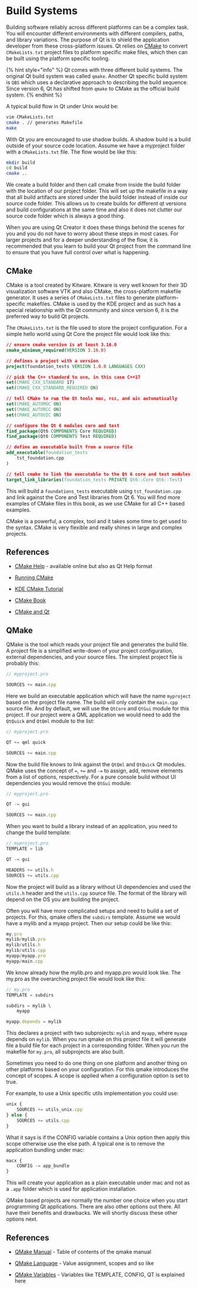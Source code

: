 # Build Systems

Building software reliably across different platforms can be a complex task. You will encounter different environments with different compilers, paths, and library variations. The purpose of Qt is to shield the application developer from these cross-platform issues. Qt relies on [CMake](https://cmake.org/) to convert `CMakeLists.txt` project files to platform specific make files, which then can be built using the platform specific tooling.

{% hint style="info" %}
Qt comes with three different build systems. The original Qt build system 
was called `qmake`. Another Qt specific build system is `QBS` which uses a 
declarative approach to describing the build sequence. Since version 6, Qt 
has shifted from `qmake` to CMake as the official build system.
{% endhint %}

A typical build flow in Qt under Unix would be:

```sh
vim CMakeLists.txt
cmake . // generates Makefile
make
```

With Qt you are encouraged to use shadow builds. A shadow build is a build outside of your source code location. Assume we have a myproject folder with a `CMakeLists.txt` file. The flow would be like this:

```sh
mkdir build
cd build
cmake ..
```

We create a build folder and then call cmake from inside the build folder with the location of our project folder. This will set up the makefile in a way that all build artifacts are stored under the build folder instead of inside our source code folder. This allows us to create builds for different qt versions and build configurations at the same time and also it does not clutter our source code folder which is always a good thing.

When you are using Qt Creator it does these things behind the scenes for you and you do not have to worry about these steps in most cases. For larger projects and for a deeper understanding of the flow, it is recommended that you learn to build your Qt project from the command line to ensure that you have full control over what is happening.

## CMake

CMake is a tool created by Kitware. Kitware is very well known for their 3D visualization software VTK and also CMake, the cross-platform makefile generator. It uses a series of `CMakeLists.txt` files to generate platform-specific makefiles. CMake is used by the KDE project and as such has a special relationship with the Qt community and since version 6, it is the preferred way to build Qt projects.

The `CMakeLists.txt` is the file used to store the project configuration. For a simple hello world using Qt Core the project file would look like this:

```cmake
// ensure cmake version is at least 3.16.0
cmake_minimum_required(VERSION 3.16.0)

// defines a project with a version
project(foundation_tests VERSION 1.0.0 LANGUAGES CXX)

// pick the C++ standard to use, in this case C++17
set(CMAKE_CXX_STANDARD 17)
set(CMAKE_CXX_STANDARD_REQUIRED ON)

// tell CMake to run the Qt tools moc, rcc, and uic automatically
set(CMAKE_AUTOMOC ON)
set(CMAKE_AUTORCC ON)
set(CMAKE_AUTOUIC ON)

// configure the Qt 6 modules core and test
find_package(Qt6 COMPONENTS Core REQUIRED)
find_package(Qt6 COMPONENTS Test REQUIRED)

// define an executable built from a source file
add_executable(foundation_tests
    tst_foundation.cpp
)

// tell cmake to link the executable to the Qt 6 core and test modules
target_link_libraries(foundation_tests PRIVATE Qt6::Core Qt6::Test)
```

This will build a `foundations_tests` executable using `tst_foundation.cpp` and link against the Core and Test libraries from Qt 6. You will find more examples of CMake files in this book, as we use CMake for all C++ based examples.

CMake is a powerful, a complex, tool and it takes some time to get used to the syntax. CMake is very flexible and really shines in large and complex projects.

## References


* [CMake Help](http://www.cmake.org/documentation/) - available online but also as Qt Help format


* [Running CMake](http://www.cmake.org/runningcmake/)


* [KDE CMake Tutorial](https://techbase.kde.org/Development/Tutorials/CMake)


* [CMake Book](http://www.kitware.com/products/books/CMakeBook.html)


* [CMake and Qt](http://www.cmake.org/cmake/help/v3.0/manual/cmake-qt.7.html)


## QMake

QMake is the tool which reads your project file and generates the build file. A project file is a simplified write-down of your project configuration, external dependencies, and your source files. The simplest project file is probably this:

```js
// myproject.pro

SOURCES += main.cpp
```

Here we build an executable application which will have the name `myproject` based on the project file name. The build will only contain the `main.cpp` source file. And by default, we will use the `QtCore` and `QtGui` module for this project. If our project were a QML application we would need to add the `QtQuick` and `QtQml` module to the list:

```js
// myproject.pro

QT += qml quick

SOURCES += main.cpp
```

Now the build file knows to link against the `QtQml` and `QtQuick` Qt modules. QMake uses the concept of `=`, `+=` and `-=` to assign, add, remove elements from a list of options, respectively. For a pure console build without UI dependencies you would remove the `QtGui` module:

```js
// myproject.pro

QT -= gui

SOURCES += main.cpp
```

When you want to build a library instead of an application, you need to change the build template:

```js
// myproject.pro
TEMPLATE = lib

QT -= gui

HEADERS += utils.h
SOURCES += utils.cpp
```

Now the project will build as a library without UI dependencies and used the `utils.h` header and the `utils.cpp` source file. The format of the library will depend on the OS you are building the project.

Often you will have more complicated setups and need to build a set of projects. For this, qmake offers the `subdirs` template. Assume we would have a mylib and a myapp project. Then our setup could be like this:

```js
my.pro
mylib/mylib.pro
mylib/utils.h
mylib/utils.cpp
myapp/myapp.pro
myapp/main.cpp
```

We know already how the mylib.pro and myapp.pro would look like. The my.pro as the overarching project file would look like this:

```js
// my.pro
TEMPLATE = subdirs

subdirs = mylib \
    myapp

myapp.depends = mylib
```

This declares a project with two subprojects: `mylib` and `myapp`, where `myapp` depends on `mylib`. When you run qmake on this project file it will generate file a build file for each project in a corresponding folder. When you run the makefile for `my.pro`, all subprojects are also built.

Sometimes you need to do one thing on one platform and another thing on other platforms based on your configuration. For this qmake introduces the concept of scopes. A scope is applied when a configuration option is set to true.

For example, to use a Unix specific utils implementation you could use:

```js
unix {
    SOURCES += utils_unix.cpp
} else {
    SOURCES += utils.cpp
}
```

What it says is if the CONFIG variable contains a Unix option then apply this scope otherwise use the else path. A typical one is to remove the application bundling under mac:

```js
macx {
    CONFIG -= app_bundle
}
```

This will create your application as a plain executable under mac and not as a `.app` folder which is used for application installation.

QMake based projects are normally the number one choice when you start programming Qt applications. There are also other options out there. All have their benefits and drawbacks. We will shortly discuss these other options next.

## References


* [QMake Manual](http://doc.qt.io/qt-5//qmake-manual.html) - Table of contents of the qmake manual


* [QMake Language](http://doc.qt.io/qt-5//qmake-language.html) - Value assignment, scopes and so like


* [QMake Variables](http://doc.qt.io/qt-5//qmake-variable-reference.html) - Variables like TEMPLATE, CONFIG, QT is explained here

